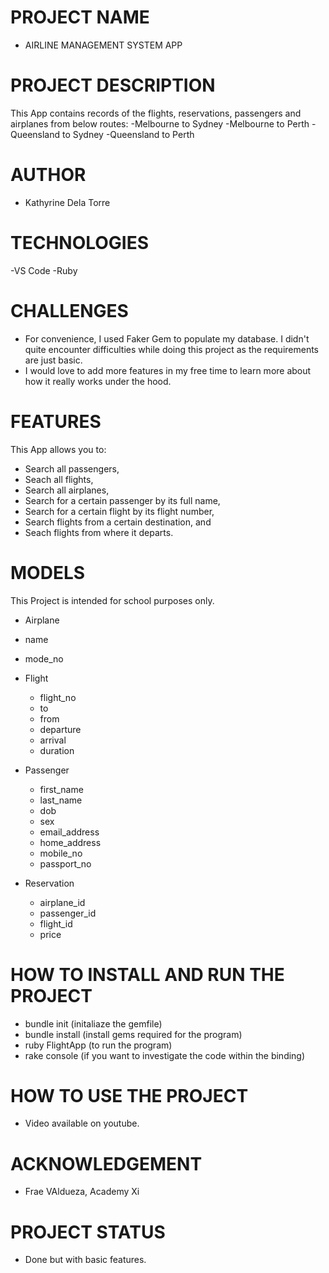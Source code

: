 # PROJECT NAME
- AIRLINE MANAGEMENT SYSTEM APP

# PROJECT DESCRIPTION

  This App contains records of the flights, reservations, passengers and airplanes from below routes:
  -Melbourne to Sydney
  -Melbourne to Perth
  -Queensland to Sydney
  -Queensland to Perth 

# AUTHOR
- Kathyrine Dela Torre
  
# TECHNOLOGIES
-VS Code
-Ruby

# CHALLENGES 
- For convenience, I used Faker Gem to populate my database. I didn't quite encounter difficulties while doing this project as the requirements are just basic. 
- I would love to add more features in my free time to learn more about how it really works under the hood. 

# FEATURES
This App allows you to:
- Search all passengers,
- Seach all flights,
- Search all airplanes,
- Search for a certain passenger by its full name,
- Search for a certain flight by its flight number,
- Search flights from a certain destination, and
- Seach flights from where it departs.

# MODELS
 This Project is intended for school purposes only.
 - Airplane 
  - name
  - mode_no

- Flight 
  - flight_no
  - to
  - from
  - departure
  - arrival
  - duration

- Passenger 
  - first_name
  - last_name
  - dob
  - sex
  - email_address
  - home_address
  - mobile_no
  - passport_no
  
- Reservation 
  - airplane_id
  - passenger_id
  - flight_id
  - price


# HOW TO INSTALL AND RUN THE PROJECT
- bundle init (initaliaze the gemfile)
- bundle install (install gems required for the program)
- ruby FlightApp (to run the program)
- rake console (if you want to investigate the code within the binding)

# HOW TO USE THE PROJECT
- Video available on youtube.

# ACKNOWLEDGEMENT
- Frae VAldueza, Academy Xi

# PROJECT STATUS
- Done but with basic features.









